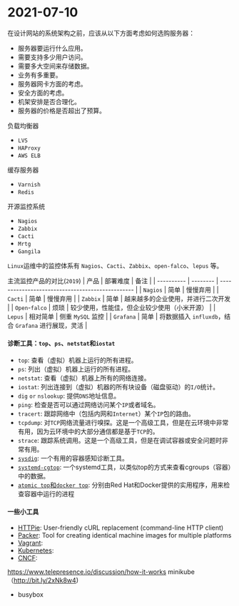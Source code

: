 # 2021-07-10

在设计网站的系统架构之前，应该从以下方面考虑如何选购服务器：

- 服务器要运行什么应用。
- 需要支持多少用户访问。
- 需要多大空间来存储数据。
- 业务有多重要。
- 服务器网卡方面的考虑。
- 安全方面的考虑。
- 机架安排是否合理化。
- 服务器的价格是否超出了预算。

负载均衡器

- `LVS`
- `HAProxy`
- `AWS ELB`

缓存服务器

- `Varnish`
- `Redis`

开源监控系统

- `Nagios`
- `Zabbix`
- `Cacti`
- `Mrtg`
- `Gangila`

`Linux`运维中的监控体系有 `Nagios`、`Cacti`、`Zabbix`、`open-falco`、`lepus` 等。

主流监控产品的对比(`2019`)
| 产品 | 部署难度 | 备注 |
| ---------- | -------- | ------------------------------------------------ |
| `Nagios` | 简单 | 慢慢弃用 |
| `Cacti` | 简单 | 慢慢弃用 |
| `Zabbix` | 简单 | 越来越多的企业使用，并进行二次开发 |
| `Open`-`falco` | 烦琐 | 较少使用，性能佳，但企业较少使用（小米开源） |
| `Lepus` | 相对简单 | 侧重 `MySQL` 监控 |
| `Grafana` | 简单 | 将数据插入 `influxdb`，结合 `Grafana` 进行展现，灵活 |

#### 诊断工具：`top`、`ps`、`netstat`和`iostat`

- `top`: 查看（虚拟）机器上运行的所有进程。
- `ps`: 列出（虚拟）机器上运行的所有进程。
- `netstat`: 查看（虚拟）机器上所有的网络连接。
- `iostat`: 列出连接到（虚拟）机器的所有块设备（磁盘驱动）的`I/O`统计。
- `dig` `or` `nslookup`: 提供`DNS`地址信息。
- `ping`: 检查是否可以通过网络访问某个`IP`或者域名。
- `tracert`: 跟踪网络中（包括内网和`Internet`）某个`IP`包的路由。
- `tcpdump`: 对`TCP`网络流量进行嗅探。这是一个高级工具，但是在云环境中非常有用，因为云环境中的大部分通信都是基于`TCP`的。
- `strace`: 跟踪系统调用。这是一个高级工具，但是在调试容器或安全问题时非常有用。
- [`sysdig`](https://www.sysdig.org/install/): 一个有用的容器感知诊断工具。
- [`systemd-cgtop`](http://bit.ly/2xFaFaX): 一个systemd工具，以类似top的方式来查看cgroups（容器）中的数据。
- [`atomic top`和`docker top`](http://bit.ly/2Dxz3kd): 分别由Red Hat和Docker提供的实用程序，用来检查容器中运行的进程

#### 一些小工具

- [HTTPie](https://httpie.io/): User-friendly cURL replacement (command-line HTTP client)
- [Packer](https://packer.io): Tool for creating identical machine images for multiple platforms
- [Vagrant](https://www.vagrantup.com/):
- [Kubernetes](https://kubernetes.io/): 
- [CNCF](https://www.cncf.io/):

https://www.telepresence.io/discussion/how-it-works
minikube（http://bit.ly/2xNk8w4)
- busybox
